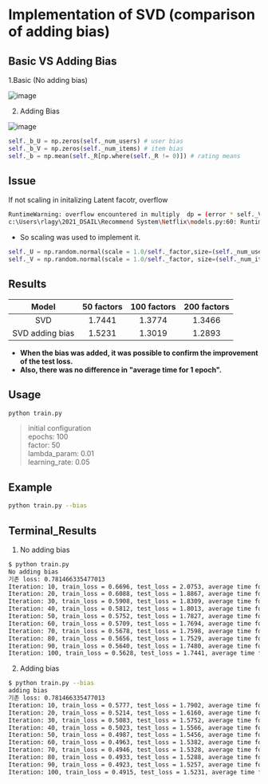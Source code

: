 # Implementation of SVD (comparison of adding bias)

## Basic VS Adding Bias

1.Basic (No adding bias)

![image](https://user-images.githubusercontent.com/28617444/126273649-2096f725-fa8e-4060-818d-e4742c7c9adc.png)

2. Adding Bias

![image](https://user-images.githubusercontent.com/28617444/126274547-a31b3d30-77da-4751-afc0-a47ae6c15625.png)

```python
self._b_U = np.zeros(self._num_users) # user bias
self._b_V = np.zeros(self._num_items) # item bias
self._b = np.mean(self._R[np.where(self._R != 0)]) # rating means
```
## Issue

If not scaling in initalizing Latent facotr, overflow 
```bash
RuntimeWarning: overflow encountered in multiply  dp = (error * self._V[i, :]) - (self._lambda_param * self._U[u, :])
c:\Users\rlagy\2021_DSAIL\Recommend System\Netflix\models.py:60: RuntimeWarning: overflow encountered in multiply  dq = (error * self._U[u, :]) - (self._lambda_param * self._V[i, :])
```

- So scaling was used to implement it.
```python
self._U = np.random.normal(scale = 1.0/self._factor,size=(self._num_users, self._factor))
self._V = np.random.normal(scale = 1.0/self._factor, size=(self._num_items, self._factor))
```

## Results

| Model | 50 factors | 100 factors | 200 factors|
| :---: | :---: |  :---: |  :---: |
| SVD | 1.7441 |  1.3774 |  1.3466 |
| SVD adding bias | 1.5231 |  1.3019 |  1.2893 |

- **When the bias was added, it was possible to confirm the improvement of the test loss.**
- **Also, there was no difference in "average time for 1 epoch".**

## Usage

```bash
python train.py
```

> initial configuration  
epochs: 100<br>
factor: 50<br>
lambda_param: 0.01<br>
learning_rate: 0.05


## Example  
```bash
python train.py --bias
```

## Terminal_Results

1. No adding bias

```bash
$ python train.py   
No adding bias
기존 loss: 0.781466335477013
Iteration: 10, train_loss = 0.6696, test_loss = 2.0753, average time for 1 epoch : 1.2698
Iteration: 20, train_loss = 0.6088, test_loss = 1.8867, average time for 1 epoch : 1.2345
Iteration: 30, train_loss = 0.5908, test_loss = 1.8309, average time for 1 epoch : 1.2659
Iteration: 40, train_loss = 0.5812, test_loss = 1.8013, average time for 1 epoch : 1.2799
Iteration: 50, train_loss = 0.5752, test_loss = 1.7827, average time for 1 epoch : 1.3412
Iteration: 60, train_loss = 0.5709, test_loss = 1.7694, average time for 1 epoch : 1.2852
Iteration: 70, train_loss = 0.5678, test_loss = 1.7598, average time for 1 epoch : 1.4558
Iteration: 80, train_loss = 0.5656, test_loss = 1.7529, average time for 1 epoch : 1.3488
Iteration: 90, train_loss = 0.5640, test_loss = 1.7480, average time for 1 epoch : 1.3307
Iteration: 100, train_loss = 0.5628, test_loss = 1.7441, average time for 1 epoch : 1.3007
```
2. Adding bias
```bash
$ python train.py --bias
adding bias
기존 loss: 0.781466335477013
Iteration: 10, train_loss = 0.5777, test_loss = 1.7902, average time for 1 epoch : 1.4632
Iteration: 20, train_loss = 0.5214, test_loss = 1.6160, average time for 1 epoch : 1.4680
Iteration: 30, train_loss = 0.5083, test_loss = 1.5752, average time for 1 epoch : 1.5398
Iteration: 40, train_loss = 0.5023, test_loss = 1.5566, average time for 1 epoch : 1.5191
Iteration: 50, train_loss = 0.4987, test_loss = 1.5456, average time for 1 epoch : 1.5643
Iteration: 60, train_loss = 0.4963, test_loss = 1.5382, average time for 1 epoch : 1.4794
Iteration: 70, train_loss = 0.4946, test_loss = 1.5328, average time for 1 epoch : 1.5510
Iteration: 80, train_loss = 0.4933, test_loss = 1.5288, average time for 1 epoch : 1.7602
Iteration: 90, train_loss = 0.4923, test_loss = 1.5257, average time for 1 epoch : 1.6292
Iteration: 100, train_loss = 0.4915, test_loss = 1.5231, average time for 1 epoch : 1.4900
```